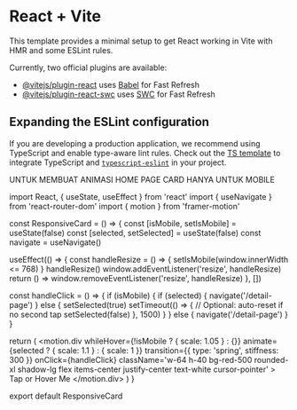 # React + Vite

This template provides a minimal setup to get React working in Vite with HMR and some ESLint rules.

Currently, two official plugins are available:

- [@vitejs/plugin-react](https://github.com/vitejs/vite-plugin-react/blob/main/packages/plugin-react/README.md) uses [Babel](https://babeljs.io/) for Fast Refresh
- [@vitejs/plugin-react-swc](https://github.com/vitejs/vite-plugin-react-swc) uses [SWC](https://swc.rs/) for Fast Refresh

## Expanding the ESLint configuration

If you are developing a production application, we recommend using TypeScript and enable type-aware lint rules. Check out the [TS template](https://github.com/vitejs/vite/tree/main/packages/create-vite/template-react-ts) to integrate TypeScript and [`typescript-eslint`](https://typescript-eslint.io) in your project.





UNTUK MEMBUAT ANIMASI HOME PAGE CARD HANYA UNTUK MOBILE

import React, { useState, useEffect } from 'react'
import { useNavigate } from 'react-router-dom'
import { motion } from 'framer-motion'

const ResponsiveCard = () => {
  const [isMobile, setIsMobile] = useState(false)
  const [selected, setSelected] = useState(false)
  const navigate = useNavigate()

  useEffect(() => {
    const handleResize = () => {
      setIsMobile(window.innerWidth <= 768)
    }
    handleResize()
    window.addEventListener('resize', handleResize)
    return () => window.removeEventListener('resize', handleResize)
  }, [])

  const handleClick = () => {
    if (isMobile) {
      if (selected) {
        navigate('/detail-page')
      } else {
        setSelected(true)
        setTimeout(() => {
          // Optional: auto-reset if no second tap
          setSelected(false)
        }, 1500)
      }
    } else {
      navigate('/detail-page')
    }
  }

  return (
    <motion.div
      whileHover={!isMobile ? { scale: 1.05 } : {}}
      animate={selected ? { scale: 1.1 } : { scale: 1 }}
      transition={{ type: 'spring', stiffness: 300 }}
      onClick={handleClick}
      className='w-64 h-40 bg-red-500 rounded-xl shadow-lg flex items-center justify-center text-white cursor-pointer'
    >
      Tap or Hover Me
    </motion.div>
  )
}

export default ResponsiveCard